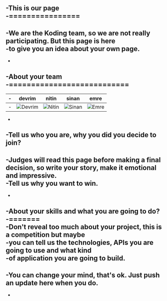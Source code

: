 -This is our page		
-================		
-		
-We are the Koding team, so we are not really participating. But this page is here		
-to give you an idea about your own page.		
-		
-		
-About your team		
-===========================		
-		
-| devrim | nitin | sinan | emre		
-|--- |--- |--- |---		
-| ![Devrim](https://pbs.twimg.com/profile_images/378800000863144334/uZWGPcJz_400x400.jpeg) | ![Nitin](https://pbs.twimg.com/profile_images/1416284972/NitinGupta-1.jpg) | ![Sinan](https://pbs.twimg.com/profile_images/533920104249954305/8KZPcvIa.jpeg) | ![Emre](https://pbs.twimg.com/profile_images/513260359398871040/z-_436ig.jpeg) |		
-		
-Tell us who you are, why you did you decide to join?		
-		
-Judges will read this page before making a final decision, so write your story, make it emotional and impressive.		
-Tell us why you want to win.		
-		
-		
-About your skills and what you are going to do?		
-=======		
-Don't reveal too much about your project, this is a competition but maybe		
-you can tell us the technologies, APIs you are going to use and what kind		
-of application you are going to build.		
-		
-You can change your mind, that's ok. Just push an update here when you do.		
-		
-
